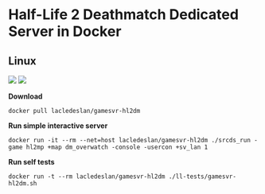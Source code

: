 # Half-Life 2 Deathmatch Dedicated Server in Docker

## Linux

[![](https://images.microbadger.com/badges/version/lacledeslan/gamesvr-hl2dm.svg)](https://microbadger.com/images/lacledeslan/gamesvr-hl2dm "Get your own version badge on microbadger.com")
[![](https://images.microbadger.com/badges/image/lacledeslan/gamesvr-hl2dm.svg)](https://microbadger.com/images/lacledeslan/gamesvr-hl2dm "Get your own image badge on microbadger.com")

**Download**
```
docker pull lacledeslan/gamesvr-hl2dm
```

**Run simple interactive server**
```
docker run -it --rm --net=host lacledeslan/gamesvr-hl2dm ./srcds_run -game hl2mp +map dm_overwatch -console -usercon +sv_lan 1
```

**Run self tests**
```
docker run -t --rm lacledeslan/gamesvr-hl2dm ./ll-tests/gamesvr-hl2dm.sh
```
